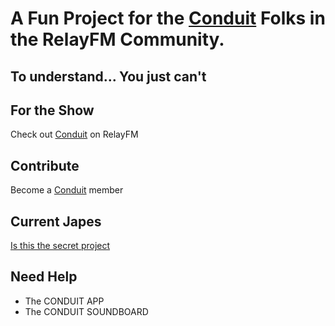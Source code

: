 # A Fun Project for the [Conduit] Folks in the RelayFM Community. 

## To understand... You just can't

## For the Show
Check out [Conduit] on RelayFM

## Contribute
Become a [Conduit] member

## Current Japes
[Is this the secret project](./is_this_the_secret_project/)

## Need Help

- The CONDUIT APP
- The CONDUIT SOUNDBOARD

[Conduit]: https://relay.fm/conduit
